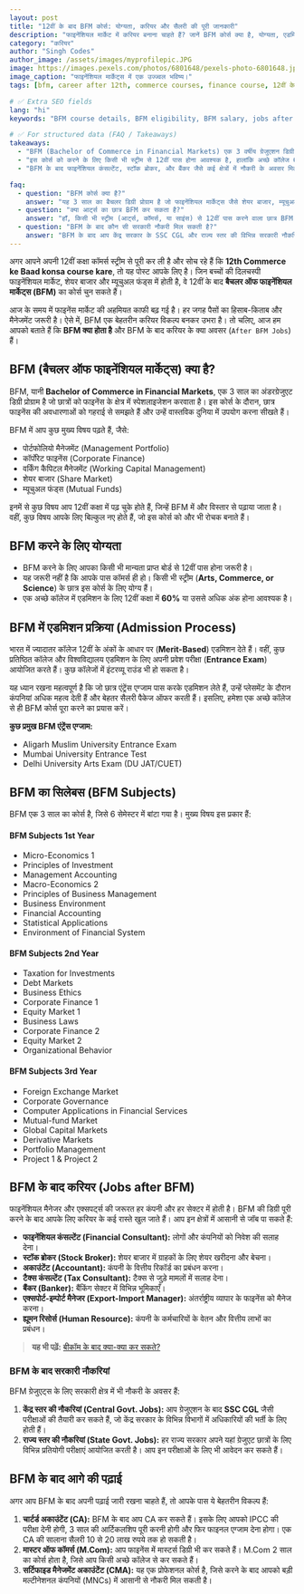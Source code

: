 ```yaml
---
layout: post
title: "12वीं के बाद BFM कोर्स: योग्यता, करियर और सैलरी की पूरी जानकारी"
description: "फाइनेंशियल मार्केट में करियर बनाना चाहते हैं? जानें BFM कोर्स क्या है, योग्यता, एडमिशन प्रोसेस, सिलेबस और BFM के बाद जॉब्स के बेहतरीन विकल्प।"
category: "करियर"
author: "Singh Codes"
author_image: /assets/images/myprofilepic.JPG 
image: https://images.pexels.com/photos/6801648/pexels-photo-6801648.jpeg?auto=compress&cs=tinysrgb&w=1260&h=750&dpr=1
image_caption: "फाइनेंशियल मार्केट्स में एक उज्ज्वल भविष्य।"
tags: [bfm, career after 12th, commerce courses, finance course, 12वीं के बाद]

# ✅ Extra SEO fields
lang: "hi"
keywords: "BFM course details, BFM eligibility, BFM salary, jobs after BFM, 12th commerce ke baad konsa course kare, Bachelor of Financial Markets"

# ✅ For structured data (FAQ / Takeaways)
takeaways:
  - "BFM (Bachelor of Commerce in Financial Markets) एक 3 वर्षीय ग्रेजुएशन डिग्री है जो फाइनेंस में स्पेशलाइजेशन कराती है।"
  - "इस कोर्स को करने के लिए किसी भी स्ट्रीम से 12वीं पास होना आवश्यक है, हालांकि अच्छे कॉलेज 60% अंकों की मांग करते हैं।"
  - "BFM के बाद फाइनेंशियल कंसल्टेंट, स्टॉक ब्रोकर, और बैंकर जैसे कई क्षेत्रों में नौकरी के अवसर मिलते हैं।"

faq:
  - question: "BFM कोर्स क्या है?"
    answer: "यह 3 साल का बैचलर डिग्री प्रोग्राम है जो फाइनेंशियल मार्केट्स जैसे शेयर बाजार, म्यूचुअल फंड्स, आदि में स्पेशलाइजेशन प्रदान करता है।"
  - question: "क्या आर्ट्स का छात्र BFM कर सकता है?"
    answer: "हाँ, किसी भी स्ट्रीम (आर्ट्स, कॉमर्स, या साइंस) से 12वीं पास करने वाला छात्र BFM कोर्स कर सकता है।"
  - question: "BFM के बाद कौन सी सरकारी नौकरी मिल सकती है?"
    answer: "BFM के बाद आप केंद्र सरकार के SSC CGL और राज्य स्तर की विभिन्न सरकारी नौकरियों के लिए आवेदन कर सकते हैं।"
---
```


अगर आपने अपनी 12वीं कक्षा कॉमर्स स्ट्रीम से पूरी कर ली है और सोच रहे हैं कि **12th Commerce ke Baad konsa course kare**, तो यह पोस्ट आपके लिए है। जिन बच्चों की दिलचस्पी फाइनेंशियल मार्केट, शेयर बाजार और म्यूचुअल फंड्स में होती है, वे 12वीं के बाद **बैचलर ऑफ फाइनेंशियल मार्केट्स (BFM)** का कोर्स चुन सकते हैं।

आज के समय में फाइनेंस मार्केट की अहमियत काफी बढ़ गई है। हर जगह पैसों का हिसाब-किताब और मैनेजमेंट जरूरी है। ऐसे में, BFM एक बेहतरीन करियर विकल्प बनकर उभरा है। तो चलिए, आज हम आपको बताते हैं कि **BFM क्या होता है** और BFM के बाद करियर के क्या अवसर (`After BFM Jobs`) हैं।

## BFM (बैचलर ऑफ फाइनेंशियल मार्केट्स) क्या है?

BFM, यानी **Bachelor of Commerce in Financial Markets**, एक 3 साल का अंडरग्रेजुएट डिग्री प्रोग्राम है जो छात्रों को फाइनेंस के क्षेत्र में स्पेशलाइजेशन करवाता है। इस कोर्स के दौरान, छात्र फाइनेंस की अवधारणाओं को गहराई से समझते हैं और उन्हें वास्तविक दुनिया में उपयोग करना सीखते हैं।

BFM में आप कुछ मुख्य विषय पढ़ते हैं, जैसे:
* पोर्टफोलियो मैनेजमेंट (Management Portfolio)
* कॉर्पोरेट फाइनेंस (Corporate Finance)
* वर्किंग कैपिटल मैनेजमेंट (Working Capital Management)
* शेयर बाजार (Share Market)
* म्यूचुअल फंड्स (Mutual Funds)

इनमें से कुछ विषय आप 12वीं कक्षा में पढ़ चुके होते हैं, जिन्हें BFM में और विस्तार से पढ़ाया जाता है। वहीं, कुछ विषय आपके लिए बिल्कुल नए होते हैं, जो इस कोर्स को और भी रोचक बनाते हैं।

## BFM करने के लिए योग्यता

* BFM करने के लिए आपका किसी भी मान्यता प्राप्त बोर्ड से 12वीं पास होना जरूरी है।
* यह जरूरी नहीं है कि आपके पास कॉमर्स ही हो। किसी भी स्ट्रीम (**Arts, Commerce, or Science**) के छात्र इस कोर्स के लिए योग्य हैं।
* एक अच्छे कॉलेज में एडमिशन के लिए 12वीं कक्षा में **60%** या उससे अधिक अंक होना आवश्यक है।

## BFM में एडमिशन प्रक्रिया (Admission Process)

भारत में ज्यादातर कॉलेज 12वीं के अंकों के आधार पर (**Merit-Based**) एडमिशन देते हैं। वहीं, कुछ प्रतिष्ठित कॉलेज और विश्वविद्यालय एडमिशन के लिए अपनी प्रवेश परीक्षा (**Entrance Exam**) आयोजित करते हैं। कुछ कॉलेजों में इंटरव्यू राउंड भी हो सकता है।

यह ध्यान रखना महत्वपूर्ण है कि जो छात्र एंट्रेंस एग्जाम पास करके एडमिशन लेते हैं, उन्हें प्लेसमेंट के दौरान कंपनियां अधिक महत्व देती हैं और बेहतर सैलरी पैकेज ऑफर करती हैं। इसलिए, हमेशा एक अच्छे कॉलेज से ही BFM कोर्स पूरा करने का प्रयास करें।

**कुछ प्रमुख BFM एंट्रेंस एग्जाम:**
* Aligarh Muslim University Entrance Exam
* Mumbai University Entrance Test
* Delhi University Arts Exam (DU JAT/CUET)

## BFM का सिलेबस (BFM Subjects)

BFM एक 3 साल का कोर्स है, जिसे 6 सेमेस्टर में बांटा गया है। मुख्य विषय इस प्रकार हैं:

#### BFM Subjects 1st Year
* Micro-Economics 1
* Principles of Investment
* Management Accounting
* Macro-Economics 2
* Principles of Business Management
* Business Environment
* Financial Accounting
* Statistical Applications
* Environment of Financial System

#### BFM Subjects 2nd Year
* Taxation for Investments
* Debt Markets
* Business Ethics
* Corporate Finance 1
* Equity Market 1
* Business Laws
* Corporate Finance 2
* Equity Market 2
* Organizational Behavior

#### BFM Subjects 3rd Year
* Foreign Exchange Market
* Corporate Governance
* Computer Applications in Financial Services
* Mutual-fund Market
* Global Capital Markets
* Derivative Markets
* Portfolio Management
* Project 1 & Project 2

## BFM के बाद करियर (Jobs after BFM)

फाइनेंशियल मैनेजर और एक्सपर्ट्स की जरूरत हर कंपनी और हर सेक्टर में होती है। BFM की डिग्री पूरी करने के बाद आपके लिए करियर के कई रास्ते खुल जाते हैं। आप इन क्षेत्रों में आसानी से जॉब पा सकते हैं:

* **फाइनेंशियल कंसल्टेंट (Financial Consultant):** लोगों और कंपनियों को निवेश की सलाह देना।
* **स्टॉक ब्रोकर (Stock Broker):** शेयर बाजार में ग्राहकों के लिए शेयर खरीदना और बेचना।
* **अकाउंटेंट (Accountant):** कंपनी के वित्तीय रिकॉर्ड का प्रबंधन करना।
* **टैक्स कंसल्टेंट (Tax Consultant):** टैक्स से जुड़े मामलों में सलाह देना।
* **बैंकर (Banker):** बैंकिंग सेक्टर में विभिन्न भूमिकाएँ।
* **एक्सपोर्ट-इम्पोर्ट मैनेजर (Export-Import Manager):** अंतर्राष्ट्रीय व्यापार के फाइनेंस को मैनेज करना।
* **ह्यूमन रिसोर्स (Human Resource):** कंपनी के कर्मचारियों के वेतन और वित्तीय लाभों का प्रबंधन।

> **यह भी पढ़ें:** [बीकॉम के बाद क्या-क्या कर सकते?]()

### BFM के बाद सरकारी नौकरियां

BFM ग्रेजुएट्स के लिए सरकारी क्षेत्र में भी नौकरी के अवसर हैं:

1.  **केंद्र स्तर की नौकरियां (Central Govt. Jobs):** आप ग्रेजुएशन के बाद **SSC CGL** जैसी परीक्षाओं की तैयारी कर सकते हैं, जो केंद्र सरकार के विभिन्न विभागों में अधिकारियों की भर्ती के लिए होती हैं।
2.  **राज्य स्तर की नौकरियां (State Govt. Jobs):** हर राज्य सरकार अपने यहां ग्रेजुएट छात्रों के लिए विभिन्न प्रतियोगी परीक्षाएं आयोजित करती है। आप इन परीक्षाओं के लिए भी आवेदन कर सकते हैं।

## BFM के बाद आगे की पढ़ाई

अगर आप BFM के बाद अपनी पढ़ाई जारी रखना चाहते हैं, तो आपके पास ये बेहतरीन विकल्प हैं:

1.  **चार्टर्ड अकाउंटेंट (CA):** BFM के बाद आप CA कर सकते हैं। इसके लिए आपको IPCC की परीक्षा देनी होगी, 3 साल की आर्टिकलशिप पूरी करनी होगी और फिर फाइनल एग्जाम देना होगा। एक CA की सालाना सैलरी 10 से 20 लाख रुपये तक हो सकती है।
2.  **मास्टर ऑफ कॉमर्स (M.Com):** आप फाइनेंस में मास्टर्स डिग्री भी कर सकते हैं। M.Com 2 साल का कोर्स होता है, जिसे आप किसी अच्छे कॉलेज से कर सकते हैं।
3.  **सर्टिफाइड मैनेजमेंट अकाउंटेंट (CMA):** यह एक प्रोफेशनल कोर्स है, जिसे करने के बाद आपको बड़ी मल्टीनेशनल कंपनियों (MNCs) में आसानी से नौकरी मिल सकती है।